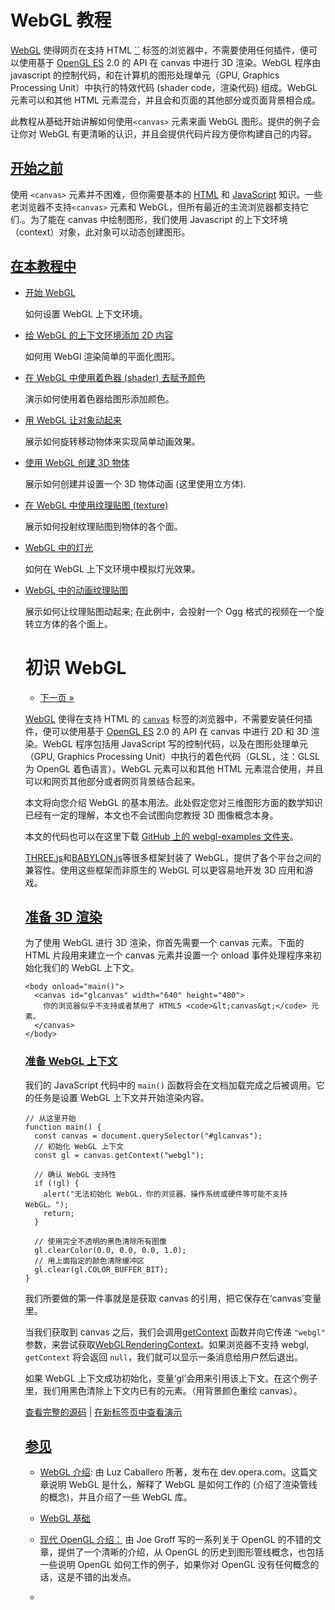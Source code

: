 # WebGL 教程

[WebGL](https://www.khronos.org/webgl/) 使得网页在支持 HTML [``](https://developer.mozilla.org/zh-CN/docs/Web/HTML/Element/canvas) 标签的浏览器中，不需要使用任何插件，便可以使用基于 [OpenGL ES](https://www.khronos.org/opengles/) 2.0 的 API 在 canvas 中进行 3D 渲染。WebGL 程序由 javascript 的控制代码，和在计算机的图形处理单元（GPU, Graphics Processing Unit）中执行的特效代码 (shader code，渲染代码) 组成。WebGL 元素可以和其他 HTML 元素混合，并且会和页面的其他部分或页面背景相合成。

此教程从基础开始讲解如何使用`<canvas>` 元素来画 WebGL 图形。提供的例子会让你对 WebGL 有更清晰的认识，并且会提供代码片段方便你构建自己的内容。

## [开始之前](https://developer.mozilla.org/zh-CN/docs/Web/API/WebGL_API/Tutorial#%E5%BC%80%E5%A7%8B%E4%B9%8B%E5%89%8D)

使用 `<canvas>` 元素并不困难，但你需要基本的 [HTML](https://developer.mozilla.org/zh-CN/docs/Web/HTML) 和 [JavaScript](https://developer.mozilla.org/zh-CN/docs/Web/JavaScript) 知识。一些老浏览器不支持`<canvas>` 元素和 WebGL，但所有最近的主流浏览器都支持它们.。为了能在 canvas 中绘制图形，我们使用 Javascript 的上下文环境（context）对象，此对象可以动态创建图形。

## [在本教程中](https://developer.mozilla.org/zh-CN/docs/Web/API/WebGL_API/Tutorial#%E5%9C%A8%E6%9C%AC%E6%95%99%E7%A8%8B%E4%B8%AD)

- [开始 WebGL](https://developer.mozilla.org/zh-CN/docs/Web/API/WebGL_API/Tutorial/Getting_started_with_WebGL)

  如何设置 WebGL 上下文环境。

- [给 WebGL 的上下文环境添加 2D 内容](https://developer.mozilla.org/zh-CN/docs/Web/API/WebGL_API/Tutorial/Adding_2D_content_to_a_WebGL_context)

  如何用 WebGl 渲染简单的平面化图形。

- [在 WebGL 中使用着色器 (shader) 去赋予颜色](https://developer.mozilla.org/zh-CN/docs/Web/API/WebGL_API/Tutorial/Using_shaders_to_apply_color_in_WebGL)

  演示如何使用着色器给图形添加颜色。

- [用 WebGL 让对象动起来](https://developer.mozilla.org/zh-CN/docs/Web/API/WebGL_API/Tutorial/Animating_objects_with_WebGL)

  展示如何旋转移动物体来实现简单动画效果。

- [使用 WebGL 创建 3D 物体](https://developer.mozilla.org/zh-CN/docs/Web/API/WebGL_API/Tutorial/Creating_3D_objects_using_WebGL)

  展示如何创建并设置一个 3D 物体动画 (这里使用立方体).

- [在 WebGL 中使用纹理贴图 (texture)](https://developer.mozilla.org/zh-CN/docs/Web/API/WebGL_API/Tutorial/Using_textures_in_WebGL)

  展示如何投射纹理贴图到物体的各个面。

- [WebGL 中的灯光](https://developer.mozilla.org/zh-CN/docs/Web/API/WebGL_API/Tutorial/Lighting_in_WebGL)

  如何在 WebGL 上下文环境中模拟灯光效果。

- [WebGL 中的动画纹理贴图](https://developer.mozilla.org/zh-CN/docs/Web/API/WebGL_API/Tutorial/Animating_textures_in_WebGL)

  展示如何让纹理贴图动起来; 在此例中，会投射一个 Ogg 格式的视频在一个旋转立方体的各个面上。



  # 初识 WebGL

  - [下一页 »](https://developer.mozilla.org/zh-CN/docs/Web/API/WebGL_API/Tutorial/Adding_2D_content_to_a_WebGL_context)

  [WebGL](https://www.khronos.org/webgl/) 使得在支持 HTML 的 [`canvas`](https://developer.mozilla.org/zh-CN/docs/Web/API/Canvas_API) 标签的浏览器中，不需要安装任何插件，便可以使用基于 [OpenGL ES](https://www.khronos.org/opengles/) 2.0 的 API 在 canvas 中进行 2D 和 3D 渲染。WebGL 程序包括用 JavaScript 写的控制代码，以及在图形处理单元（GPU, Graphics Processing Unit）中执行的着色代码（GLSL，注：GLSL 为 OpenGL 着色语言）。WebGL 元素可以和其他 HTML 元素混合使用，并且可以和网页其他部分或者网页背景结合起来。

  本文将向您介绍 WebGL 的基本用法。此处假定您对三维图形方面的数学知识已经有一定的理解，本文也不会试图向您教授 3D 图像概念本身。

  本文的代码也可以在这里下载 [GitHub 上的 webgl-examples 文件夹](https://github.com/mdn/dom-examples/tree/main/webgl-examples/tutorial)。

  [THREE.js](https://threejs.org/)和[BABYLON.js](https://www.babylonjs.com/)等很多框架封装了 WebGL，提供了各个平台之间的兼容性。使用这些框架而非原生的 WebGL 可以更容易地开发 3D 应用和游戏。

  ## [准备 3D 渲染](https://developer.mozilla.org/zh-CN/docs/Web/API/WebGL_API/Tutorial/Getting_started_with_WebGL#%E5%87%86%E5%A4%87_3d_%E6%B8%B2%E6%9F%93)

  为了使用 WebGL 进行 3D 渲染，你首先需要一个 canvas 元素。下面的 HTML 片段用来建立一个 canvas 元素并设置一个 onload 事件处理程序来初始化我们的 WebGL 上下文。

  ```
  <body onload="main()">
    <canvas id="glcanvas" width="640" height="480">
      你的浏览器似乎不支持或者禁用了 HTML5 <code>&lt;canvas&gt;</code> 元素。
    </canvas>
  </body>

  ```

  ### [准备 WebGL 上下文](https://developer.mozilla.org/zh-CN/docs/Web/API/WebGL_API/Tutorial/Getting_started_with_WebGL#%E5%87%86%E5%A4%87_webgl_%E4%B8%8A%E4%B8%8B%E6%96%87)

  我们的 JavaScript 代码中的 `main()` 函数将会在文档加载完成之后被调用。它的任务是设置 WebGL 上下文并开始渲染内容。

  ```
  // 从这里开始
  function main() {
    const canvas = document.querySelector("#glcanvas");
    // 初始化 WebGL 上下文
    const gl = canvas.getContext("webgl");

    // 确认 WebGL 支持性
    if (!gl) {
      alert("无法初始化 WebGL，你的浏览器、操作系统或硬件等可能不支持 WebGL。");
      return;
    }

    // 使用完全不透明的黑色清除所有图像
    gl.clearColor(0.0, 0.0, 0.0, 1.0);
    // 用上面指定的颜色清除缓冲区
    gl.clear(gl.COLOR_BUFFER_BIT);
  }

  ```

  我们所要做的第一件事就是是获取 canvas 的引用，把它保存在‘canvas’变量里。

  当我们获取到 canvas 之后，我们会调用[getContext](https://developer.mozilla.org/zh-CN/docs/Web/API/HTMLCanvasElement/getContext) 函数并向它传递 `"webgl"` 参数，来尝试获取[WebGLRenderingContext](https://developer.mozilla.org/zh-CN/docs/Web/API/WebGLRenderingContext)。如果浏览器不支持 webgl, `getContext` 将会返回 `null`，我们就可以显示一条消息给用户然后退出。

  如果 WebGL 上下文成功初始化，变量‘gl’会用来引用该上下文。在这个例子里，我们用黑色清除上下文内已有的元素。（用背景颜色重绘 canvas）。

  [查看完整的源码](https://github.com/mdn/dom-examples/tree/main/webgl-examples/tutorial/sample1) | [在新标签页中查看演示](https://mdn.github.io/dom-examples/webgl-examples/tutorial/sample1/)

  ## [参见](https://developer.mozilla.org/zh-CN/docs/Web/API/WebGL_API/Tutorial/Getting_started_with_WebGL#%E5%8F%82%E8%A7%81)

  - [WebGL 介绍](https://dev.opera.com/articles/introduction-to-webgl-part-1/): 由 Luz Caballero 所著，发布在 dev.opera.com。这篇文章说明 WebGL 是什么，解释了 WebGL 是如何工作的 (介绍了渲染管线的概念)，并且介绍了一些 WebGL 库。
  - [WebGL 基础](https://webglfundamentals.org/)
  - [现代 OpenGL 介绍：](https://duriansoftware.com/joe/An-intro-to-modern-OpenGL.-Table-of-Contents.html) 由 Joe Groff 写的一系列关于 OpenGL 的不错的文章，提供了一个清晰的介绍，从 OpenGL 的历史到图形管线概念，也包括一些说明 OpenGL 如何工作的例子，如果你对 OpenGL 没有任何概念的话，这是不错的出发点。


  - 
